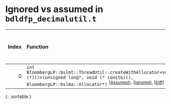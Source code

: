 # Ignored vs assumed in `bdldfp_decimalutil.t`

<script src="../sorttable.js"></script>

|   Index | Function                                                                                                                                                                                                                          |   Difference in number of lines |   Function size difference in bytes |   Number of lines in assumed build | Number of bytes in assumed build   |   Number of lines in ignored build | Number of bytes in ignored build   |
|--------:|:----------------------------------------------------------------------------------------------------------------------------------------------------------------------------------------------------------------------------------|--------------------------------:|------------------------------------:|-----------------------------------:|:-----------------------------------|-----------------------------------:|:-----------------------------------|
|       0 | `int BloombergLP::bslmt::ThreadUtil::createWithAllocator<void (*)()>(unsigned long*, void (* const&)(), BloombergLP::bslma::Allocator*)` <sup>\[[Assumed](0.assume.s.txt)\], \[[Ignored](0.none.s.txt)\], \[[Diff](0.diff.html)\] |                              -7 |                                 -32 |                                368 | 4,448,208                          |                                400 | 4,448,208                          |
{: .sortable }
